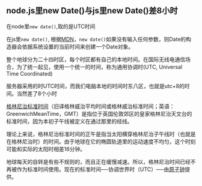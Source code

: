 ## node.js里new Date()与js里new Date()差8小时

在node里`new date()`,取的是UTC时间

在js里`new date()`,
根据[MDN](https://developer.mozilla.org/zh-CN/docs/Web/JavaScript/Reference/Global_Objects/Date)，`new date()`如果没有输入任何参数，则Date的构造器会依据系统设置的当前时间来创建一个Date对象。

整个地球分为二十四时区，每个时区都有自己的本地时间。在国际无线电通信场合，为了统一起见，使用一个统一的时间，称为通用协调时(UTC, Universal Time Coordinated)

服务器采用的时UTC时间，而我们电脑本地的时间时东八区，也就是utc+8的时间。当然差了8个小时


[格林尼治标准时间](https://baike.baidu.com/item/%E6%A0%BC%E6%9E%97%E5%B0%BC%E6%B2%BB%E6%A0%87%E5%87%86%E6%97%B6%E9%97%B4/586530?fr=aladdin)（旧译格林威治平均时间或格林威治标准时间；英语：GreenwichMeanTime，GMT）是指位于英国伦敦郊区的皇家格林尼治天文台的标准时间，因为本初子午线被定义在通过那里的经线。

理论上来说，格林尼治标准时间的正午是指当太阳横穿格林尼治子午线时（也就是在格林尼治时）的时间。由于地球在它的椭圆轨道里的运动速度不均匀，这个时刻可能和实际的太阳时相差16分钟。

地球每天的自转是有些不规则的，而且正在缓慢减速。所以，格林尼治时间已经不再被作为标准时间使用。现在的标准时间──协调世界时（UTC）──由[原子钟](https://baike.baidu.com/item/%E5%8E%9F%E5%AD%90%E9%92%9F)提供。
